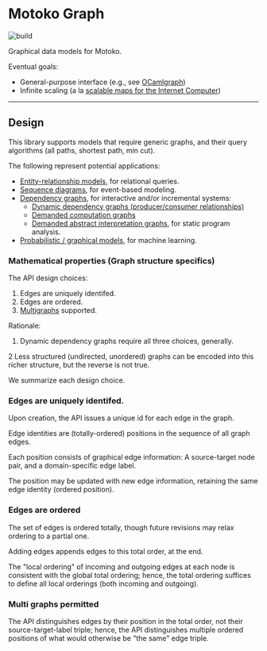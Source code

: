 # Motoko Graph

![build](https://github.com/matthewhammer/motoko-graph/workflows/build/badge.svg)

Graphical data models for Motoko.

Eventual goals:
 - General-purpose interface (e.g., see [OCamlgraph](http://ocamlgraph.lri.fr/index.en.html))
 - Infinite scaling (a la [scalable maps for the Internet Computer](https://github.com/dfinity/motoko-bigmap))


-------------------------

## Design

This library supports models that require generic graphs, and their
query algorithms (all paths, shortest path, min cut).

The following represent potential applications:

- [Entity-relationship models](https://en.wikipedia.org/wiki/Entity%E2%80%93relationship_model), for relational queries.
- [Sequence diagrams](https://en.wikipedia.org/wiki/Sequence_diagram), for event-based modeling.
- [Dependency graphs](https://en.wikipedia.org/wiki/Dependency_graph), for interactive and/or incremental systems:
  - [Dynamic dependency graphs (producer/consumer relationships)](https://en.wikipedia.org/wiki/Incremental_computing#Dynamic_methods)
  - [Demanded computation graphs](https://arxiv.org/abs/1503.07792)
  - [Demanded abstract interpretation graphs]((https://github.com/cuplv/d1a_impl)), for static program analysis.
- [Probabilistic / graphical models](https://en.wikipedia.org/wiki/Graphical_model), for machine learning.

### Mathematical properties (Graph structure specifics)

The API design choices:

1. Edges are uniquely identifed.
2. Edges are ordered.
3. [Multigraphs](https://en.wikipedia.org/wiki/Multigraph) supported.

Rationale: 

1. Dynamic dependency graphs require all three choices, generally.

2  Less structured (undirected, unordered) graphs can be
   encoded into this richer structure, but the reverse is not true.

We summarize each design choice.

### Edges are uniquely identifed.

Upon creation, the API issues a unique id for each edge in the graph.

Edge identities are (totally-ordered) positions in the sequence of all graph edges.

Each position consists of graphical edge information:
A source-target node pair, and a domain-specific edge label.

The position may be updated with new edge information,
retaining the same edge identity (ordered position).

### Edges are ordered

The set of edges is ordered totally, though future revisions may relax ordering to a partial one.

Adding edges appends edges to this total order, at the end.

The "local ordering" of incoming and outgoing edges at each node is
consistent with the global total ordering; hence, the total ordering
suffices to define all local orderings (both incoming and outgoing).

### Multi graphs permitted

The API distinguishes edges by their position in the total order,
not their source-target-label triple; hence, the API distinguishes
multiple ordered positions of what would otherwise be "the same" edge
triple.
